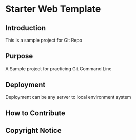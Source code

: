 # Starter Web Template

## Introduction
This is a sample project for Git Repo
## Purpose
A Sample project for practicing Git Command Line
## Deployment   
Deployment can be any server to local environment system
## How to Contribute

## Copyright Notice
